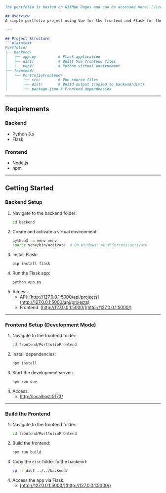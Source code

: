 ```markdown
The portfolio is hosted on GitHub Pages and can be accessed here: [View Portfolio](https://erlendtregde.github.io/PortfolioGithubPages/)

## Overview
A simple portfolio project using Vue for the frontend and Flask for the backend. The backend serves the built Vue frontend as static files along with API endpoints.

---

## Project Structure
```plaintext
Portfolio/
├── backend/
│   ├── app.py          # Flask application
│   ├── dist/           # Built Vue frontend files
│   ├── venv/           # Python virtual environment
├── frontend/
│   └── PortfolioFrontend/
│       ├── src/        # Vue source files
│       ├── dist/       # Build output (copied to backend/dist)
│       ├── package.json # Frontend dependencies
```

---

## Requirements
### Backend
- Python 3.x
- Flask

### Frontend
- Node.js
- npm

---

## Getting Started

### Backend Setup
1. Navigate to the backend folder:
   ```bash
   cd backend
   ```
2. Create and activate a virtual environment:
   ```bash
   python3 -m venv venv
   source venv/bin/activate  # On Windows: venv\Scripts\activate
   ```
3. Install Flask:
   ```bash
   pip install flask
   ```
4. Run the Flask app:
   ```bash
   python app.py
   ```
5. Access:
   - API: [http://127.0.0.1:5000/api/projects](http://127.0.0.1:5000/api/projects)
   - Frontend: [http://127.0.0.1:5000/](http://127.0.0.1:5000/)

---

### Frontend Setup (Development Mode)
1. Navigate to the frontend folder:
   ```bash
   cd frontend/PortfolioFrontend
   ```
2. Install dependencies:
   ```bash
   npm install
   ```
3. Start the development server:
   ```bash
   npm run dev
   ```
4. Access:
   - [http://localhost:5173/](http://localhost:5173/)

---

### Build the Frontend
1. Navigate to the frontend folder:
   ```bash
   cd frontend/PortfolioFrontend
   ```
2. Build the frontend:
   ```bash
   npm run build
   ```
3. Copy the `dist` folder to the backend:
   ```bash
   cp -r dist ../../backend/
   ```
4. Access the app via Flask:
   - [http://127.0.0.1:5000/](http://127.0.0.1:5000/)
